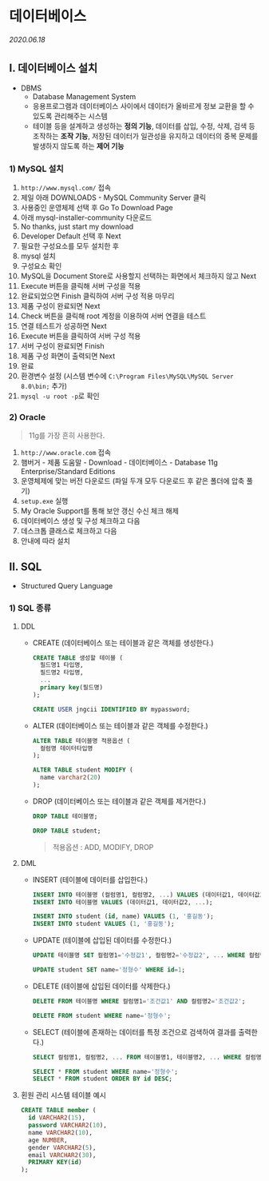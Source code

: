 # 데이터베이스

###### 2020.06.18

## I. 데이터베이스 설치
- DBMS
  - Database Management System
  - 응용프로그램과 데이터베이스 사이에서 데이터가 올바르게 정보 교환을 할 수 있도록 관리해주는 시스템
  - 테이블 등을 설계하고 생성하는 **정의 기능**, 데이터를 삽입, 수정, 삭제, 검색 등 조작하는 **조작 기능**, 저장된 데이터가 일관성을 유지하고 데이터의 중복 문제를 발생하지 않도록 하는 **제어 기능**

### 1) MySQL 설치
1. `http://www.mysql.com/` 접속
2. 제일 아래 DOWNLOADS - MySQL Community Server 클릭
3. 사용중인 운영체제 선택 후 Go To Download Page
4. 아래 mysql-installer-community 다운로드
5. No thanks, just start my download
6. Developer Default 선택 후 Next
7. 필요한 구성요소를 모두 설치한 후
8. mysql 설치
9. 구성요소 확인
10. MySQL을 Document Store로 사용할지 선택하는 화면에서 체크하지 않고 Next
11. Execute 버튼을 클릭해 서버 구성을 적용
12. 완료되었으면 Finish 클릭하여 서버 구성 적용 마무리
13. 제품 구성이 완료되면 Next
14. Check 버튼을 클릭해 root 계정을 이용하여 서버 연결을 테스트
15. 연결 테스트가 성공하면 Next
16. Execute 버튼을 클릭하여 서버 구성 적용
17. 서버 구성이 완료되면 Finish
18. 제품 구성 화면이 출력되면 Next
19. 완료
20. 환경변수 설정 (시스템 변수에 `C:\Program Files\MySQL\MySQL Server 8.0\bin;` 추가)
21. `mysql -u root -p`로 확인

### 2) Oracle
> 11g를 가장 흔히 사용한다.
1. `http://www.oracle.com` 접속
2. 햄버거 - 제품 도움말 - Download - 데이터베이스 - Database 11g Enterprise/Standard Editions
3. 운영체제에 맞는 버전 다운로드 (파일 두개 모두 다운로드 후 같은 폴더에 압축 풀기)
4. `setup.exe` 실행
5. My Oracle Support를 통해 보안 갱신 수신 체크 해제
6. 데이터베이스 생성 및 구성 체크하고 다음
7. 데스크톱 클래스로 체크하고 다음
8. 안내에 따라 설치


## II. SQL
- Structured Query Language

### 1) SQL 종류

1. DDL
     - CREATE (데이터베이스 또는 테이블과 같은 객체를 생성한다.)
       ```sql
       CREATE TABLE 생성할 테이블 (
         필드명1 타입명,
         필드명2 타입명,
         ...
         primary key(필드명)
       );

       CREATE USER jngcii IDENTIFIED BY mypassword;
       ```
     - ALTER (데이터베이스 또는 테이블과 같은 객체를 수정한다.)
       ```sql
       ALTER TABLE 테이블명 적용옵션 (
         컬럼명 데이터타입명
       );
       
       ALTER TABLE student MODIFY (
         name varchar2(20)
       );
       ```
     - DROP (데이터베이스 또는 테이블과 같은 객체를 제거한다.)
       ```sql
       DROP TABLE 테이블명;

       DROP TABLE student;
       ```
       > 적용옵션 : ADD, MODIFY, DROP

2. DML
     - INSERT (테이블에 데이터를 삽입한다.)
        ```sql
        INSERT INTO 테이블명 (컬럼명1, 컬럼명2, ...) VALUES (데이터값1, 데이터값2, ...);
        INSERT INTO 테이블명 VALUES (데이터값1, 데이터값2, ...);

        INSERT INTO student (id, name) VALUES (1, '홍길동');
        INSERT INTO student VALUES (1, '홍길동');
        ```
     - UPDATE (테이블에 삽입된 데이터를 수정한다.)
        ```sql
        UPDATE 테이블명 SET 컬럼명1='수정값1', 컬럼명2='수정값2', ... WHERE 컬럼명3='조건값1' AND 컬럼명4='조건값2';

        UPDATE student SET name='정형수' WHERE id=1;
        ```
     - DELETE (테이블에 삽입된 데이터를 삭제한다.)
        ```sql
        DELETE FROM 테이블명 WHERE 컬럼명1='조건값1' AND 컬럼명2='조건값2';

        DELETE FROM student WHERE name='정형수';
        ```
     - SELECT (테이블에 존재하는 데이터를 특정 조건으로 검색하여 결과를 출력한다.)
        ```sql
        SELECT 컬럼명1, 컬럼명2, ... FROM 테이블명1, 테이블명2, ... WHERE 컬럼명3='조건값1' AND 컬럼명4='조건값2' ORDER BY 컬럼명5 [ASC | DESC];

        SELECT * FROM student WHERE name='정형수';
        SELECT * FROM student ORDER BY id DESC;
        ```
3. 횐원 관리 시스템 테이블 예시
   ```sql
   CREATE TABLE member (
     id VARCHAR2(15),
     password VARCHAR2(10),
     name VARCHAR2(10),
     age NUMBER,
     gender VARCHAR2(5),
     email VARCHAR2(30),
     PRIMARY KEY(id)
   );
   ```